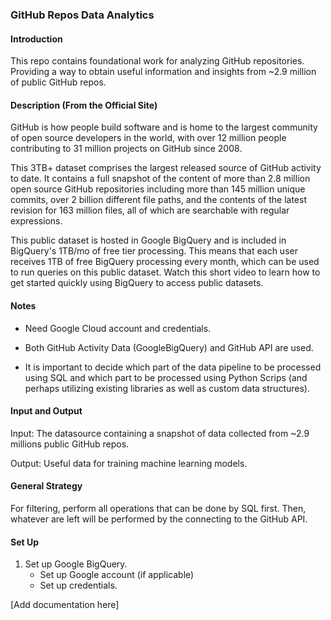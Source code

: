 ### GitHub Repos Data Analytics

#### Introduction

This repo contains foundational work for analyzing GitHub repositories. Providing a way to obtain useful information and
insights from ~2.9 million of public GitHub repos.

#### Description (From the Official Site)

GitHub is how people build software and is home to the largest community of open source developers in the 
world, with over 12 million people contributing to 31 million projects on GitHub since 2008.

This 3TB+ dataset comprises the largest released source of GitHub activity to date. It contains a full snapshot of the 
content of more than 2.8 million open source GitHub repositories including more than 145 million unique commits, over 2 
billion different file paths, and the contents of the latest revision for 163 million files, all of which are searchable 
with regular expressions.

This public dataset is hosted in Google BigQuery and is included in BigQuery's 1TB/mo of free tier processing. This 
means that each user receives 1TB of free BigQuery processing every month, which can be used to run queries on this 
public dataset. Watch this short video to learn how to get started quickly using BigQuery to access public datasets.

#### Notes

- Need Google Cloud account and credentials.

- Both GitHub Activity Data (GoogleBigQuery) and GitHub API are used.

- It is important to decide which part of the data pipeline to be processed using SQL and which part to be processed
using Python Scrips (and perhaps utilizing existing libraries as well as custom data structures).

#### Input and Output

Input: The datasource containing a snapshot of data collected from ~2.9 millions public GitHub repos.

Output: Useful data for training machine learning models.

#### General Strategy

For filtering, perform all operations that can be done by SQL first. Then, whatever are left will be performed by the
connecting to the GitHub API.


#### Set Up
1. Set up Google BigQuery.
   - Set up Google account (if applicable)
   - Set up credentials.

[Add documentation here]

